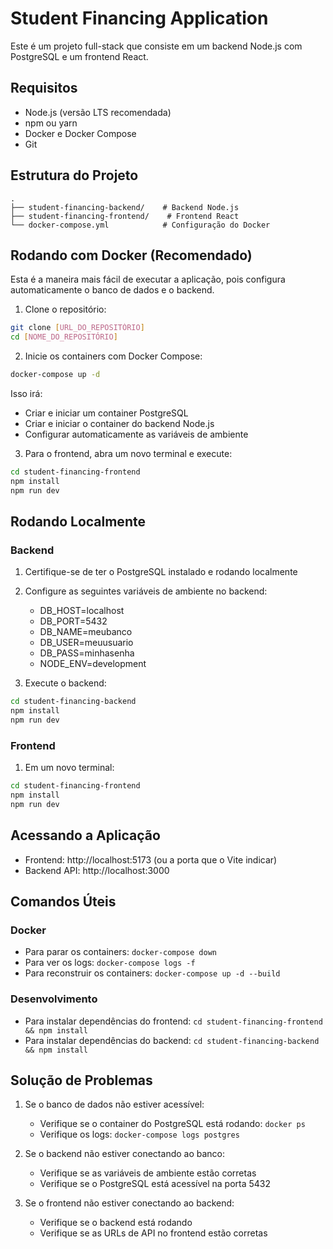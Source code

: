 # Student Financing Application

Este é um projeto full-stack que consiste em um backend Node.js com PostgreSQL e um frontend React.

## Requisitos

- Node.js (versão LTS recomendada)
- npm ou yarn
- Docker e Docker Compose
- Git

## Estrutura do Projeto

```
.
├── student-financing-backend/    # Backend Node.js
├── student-financing-frontend/    # Frontend React
└── docker-compose.yml            # Configuração do Docker
```

## Rodando com Docker (Recomendado)

Esta é a maneira mais fácil de executar a aplicação, pois configura automaticamente o banco de dados e o backend.

1. Clone o repositório:
```bash
git clone [URL_DO_REPOSITÓRIO]
cd [NOME_DO_REPOSITÓRIO]
```

2. Inicie os containers com Docker Compose:
```bash
docker-compose up -d
```

Isso irá:
- Criar e iniciar um container PostgreSQL
- Criar e iniciar o container do backend Node.js
- Configurar automaticamente as variáveis de ambiente

3. Para o frontend, abra um novo terminal e execute:
```bash
cd student-financing-frontend
npm install
npm run dev
```

## Rodando Localmente

### Backend

1. Certifique-se de ter o PostgreSQL instalado e rodando localmente
2. Configure as seguintes variáveis de ambiente no backend:
   - DB_HOST=localhost
   - DB_PORT=5432
   - DB_NAME=meubanco
   - DB_USER=meuusuario
   - DB_PASS=minhasenha
   - NODE_ENV=development

3. Execute o backend:
```bash
cd student-financing-backend
npm install
npm run dev
```

### Frontend

1. Em um novo terminal:
```bash
cd student-financing-frontend
npm install
npm run dev
```

## Acessando a Aplicação

- Frontend: http://localhost:5173 (ou a porta que o Vite indicar)
- Backend API: http://localhost:3000

## Comandos Úteis

### Docker
- Para parar os containers: `docker-compose down`
- Para ver os logs: `docker-compose logs -f`
- Para reconstruir os containers: `docker-compose up -d --build`

### Desenvolvimento
- Para instalar dependências do frontend: `cd student-financing-frontend && npm install`
- Para instalar dependências do backend: `cd student-financing-backend && npm install`

## Solução de Problemas

1. Se o banco de dados não estiver acessível:
   - Verifique se o container do PostgreSQL está rodando: `docker ps`
   - Verifique os logs: `docker-compose logs postgres`

2. Se o backend não estiver conectando ao banco:
   - Verifique se as variáveis de ambiente estão corretas
   - Verifique se o PostgreSQL está acessível na porta 5432

3. Se o frontend não estiver conectando ao backend:
   - Verifique se o backend está rodando
   - Verifique se as URLs de API no frontend estão corretas